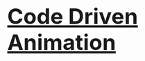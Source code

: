 # <a href="https://otabek1980.github.io/code-driven-animation/" style="font-weight: bold; font-size: 50px;"> Code Driven Animation</a>
